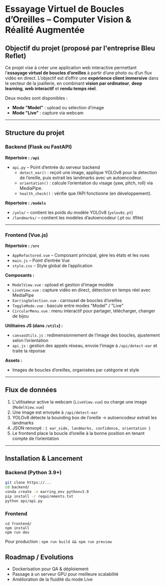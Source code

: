 # Essayage Virtuel de Boucles d’Oreilles – Computer Vision & Réalité Augmentée

## Objectif du projet (proposé par l'entreprise Bleu Reflet)

Ce projet vise à créer une application web interactive permettant l’**essayage virtuel de boucles d’oreilles** à partir d’une photo ou d’un flux vidéo en direct. L’objectif est d’offrir une **expérience client immersive** dans le secteur de la joaillerie, en combinant **vision par ordinateur**, **deep learning**, **web interactif** et **rendu temps réel**.

Deux modes sont disponibles :
- **Mode "Model"** : upload ou sélection d’image
- **Mode "Live"** : capture via webcam

---

## Structure du projet
### Backend (Flask ou FastAPI)
**Répertoire : `/api`**

- `api.py` – Point d’entrée du serveur backend
  - `detect_ear()` : reçoit une image, applique YOLOv8 pour la détection de l’oreille, puis extrait les landmarks avec un autoencodeur.
  - `orientation()` : calcule l’orientation du visage (yaw, pitch, roll) via MediaPipe.
  - `health_check()` : vérifie que l’API fonctionne (en développement).

**Répertoire : `/models`**

- `/yolo/` – contient les poids du modèle YOLOv8 (`yolov8s.pt`)
- `/landmarks/` – contient les modèles d’autoencodeur (.pt ou .tflite)

---

### Frontend (Vue.js)
**Répertoire : `/src`**

- `AppRefactored.vue` – Composant principal, gère les états et les vues
- `main.js` – Point d’entrée Vue
- `style.css` – Style global de l’application

**Composants :**

- `ModelView.vue` : upload et gestion d’image modèle
- `LiveView.vue` : capture vidéo en direct, détection en temps réel avec MediaPipe
- `EarringSelection.vue` : carrousel de boucles d’oreilles
- `ToggleMode.vue` : bascule entre modes "Model" / "Live"
- `CircularMenu.vue` : menu interactif pour partager, télécharger, changer de bijou

**Utilitaires JS (dans `/utils`) :**

- `canvasUtils.js` : redimensionnement de l’image des boucles, ajustement selon l’orientation
- `api.js` : gestion des appels réseau, envoie l’image à `/api/detect-ear` et traite la réponse

**Assets :**

- Images de boucles d’oreilles, organisées par catégorie et style

---

## Flux de données

1. L'utilisateur active la webcam (`LiveView.vue`) ou charge une image (`ModelView.vue`)
2. Une image est envoyée à `/api/detect-ear`
3. YOLOv8 détecte la bounding box de l’oreille → autoencodeur extrait les landmarks
4. JSON renvoyé : `{ ear_side, landmarks, confidence, orientation }`
5. Le frontend place la boucle d’oreille à la bonne position en tenant compte de l’orientation

---

## Installation & Lancement

### Backend (Python 3.9+)
```bash
git clone https://...
cd backend/
conda create -n earring_env python=3.9
pip install -r requirements.txt
python api/api.py
```

### Frontend 
```
cd frontend/
npm install
npm run dev
```
Pour production : ``npm run build && npm run preview``

## Roadmap / Evolutions 
- Dockerisation pour QA & déploiement
- Passage à un serveur GPU pour meilleure scalabilité
- Amélioration de la fluidité du mode Live
